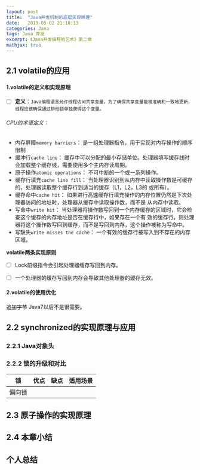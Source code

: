 ```yaml
---
layout: post
title:  "Java并发机制的底层实现原理"
date:   2019-05-02 21:18:13
categories: Java
tags: Java 并发
excerpt: 《Java并发编程的艺术》第二章
mathjax: true
---
```


## 2.1 volatile的应用
#### 1.volatile的定义和实现原理
-[ ] **定义**：`Java编程语言允许线程访问共享变量，为了确保共享变量能被准确和一致地更新，线程应该确保通过排他锁单独获得这个变量。`

###### CPU的术语定义：

* 内存屏障`memory barriers`： 是一组处理器指令，用于实现对内存操作的顺序限制
* 缓冲行`cache line`： 缓存中可以分配的最小存储单位。处理器填写缓存线时会加载整个缓存线，需要使用多个主内存读周期。
* 原子操作`atomic operations`： 不可中断的一个或一系列操作。
* 缓存行填充`cache line fill`： 当处理器识别到从内存中读取操作数是可缓存的，处理器读取整个缓存行到适当的缓存（L1，L2，L3的
或所有）。
* 缓存命中`cache hit`： 如果进行高速缓存行填充操作的内存位置仍然是下次处理器访问的地址时，处理器从缓存中读取操作数，而不是
从内存中读取。
* 写命中`write hit`： 当处理器将操作数写回到一个内存缓存的区域时，它会检查这个缓存的内存地址是否在缓存行中，如果存在一个有
效的缓存行，则处理器将这个操作数写回到缓存，而不是写回到内存，这个操作被称为写命中。
* 写缺失`write misses the cache`： 一个有效的缓存行被写入到不存在的内存区域。

**volatile两条实现原则**
-[ ] Lock前缀指令会引起处理器缓存写回到内存。
-[ ] 一个处理器的缓存写回到内存会导致其他处理器的缓存无效。 
 

#### 2.volatile的使用优化
~~追加字节~~ Java7以后不是很需要。

## 2.2 synchronized的实现原理与应用
### 2.2.1 Java对象头

### 2.2.2 锁的升级和对比

锁 | 优点 | 缺点 | 适用场景
-|-|-|-
偏向锁| | | |




## 2.3 原子操作的实现原理

## 2.4 本章小结

## 个人总结


